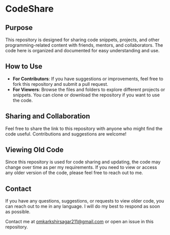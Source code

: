 # CodeShare

## Purpose
This repository is designed for sharing code snippets, projects, and other programming-related content with friends, mentors, and collaborators. The code here is organized and documented for easy understanding and use.

## How to Use
- **For Contributors**: If you have suggestions or improvements, feel free to fork this repository and submit a pull request.
- **For Viewers**: Browse the files and folders to explore different projects or snippets. You can clone or download the repository if you want to use the code.

## Sharing and Collaboration
Feel free to share the link to this repository with anyone who might find the code useful. Contributions and suggestions are welcome!

## Viewing Old Code
Since this repository is used for code sharing and updating, the code may change over time as per my requirements. If you need to view or access any older version of the code, please feel free to reach out to me.

## Contact
If you have any questions, suggestions, or requests to view older code, you can reach out to me in any language. I will do my best to respond as soon as possible. 

Contact me at omkarkshirsagar211@gmail.com or open an issue in this repository.
